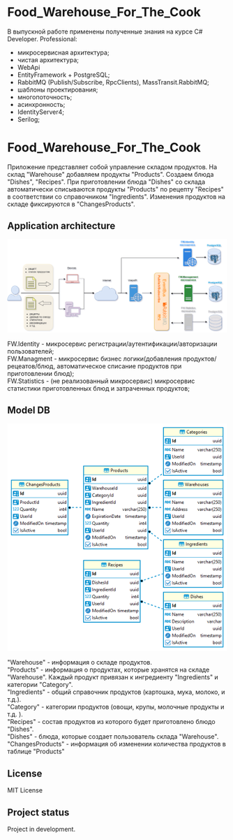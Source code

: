 # Food_Warehouse_For_The_Cook
В выпускной работе применены полученные знания на курсе C# Developer. Professional:
- микросервисная архитектура;
- чистая архитектура;
- WebApi
- EntityFramework + PostgreSQL;
- RabbitMQ (Publish/Subscribe, RpсClients), MassTransit.RabbitMQ;
- шаблоны проектирования;
- многопоточность;
- асинхронность;
- IdentityServer4;
- Serilog;


# Food_Warehouse_For_The_Cook
Приложение представляет собой управление складом продуктов. 
На склад "Warehouse" добавляем продукты "Products". Создаем блюда "Dishes", "Recipes". При приготовлении блюда "Dishes" со склада автоматически списываются продукты "Products" по рецепту "Recipes" в соответствии со справочником "Ingredients". Изменения продуктов на складе фиксируются в "ChangesProducts".

## Application architecture
![architecture](Notes/architecture.png)

FW.Identity - микросервис регистрации/аутентификации/авторизации пользователей;       
FW.Managment - микросервис бизнес логики(добавления продуктов/рецеатов/блюд, автоматическое списание продуктов при приготовлении блюд);    
FW.Statistics - (не реализованный микросервис) микросервис статистики приготовленных блюд и затраченных продуктов;    


## Model DB
![PantryCook_ERD](Notes/PantryCook_ERD.png)

"Warehouse" - информация о складе продуктов.  
"Products" - информация о продуктах, которые хранятся на складе "Warehouse". Каждый продукт привязан к ингредиенту "Ingredients" и категории "Category".  
"Ingredients" - общий справочник продуктов (картошка, мука, молоко, и т.д.).  
"Category" - категории продуктов (овощи, крупы, молочные продукты и т.д. ).  
"Recipes" - состав продуктов из которого будет приготовлено блюдо "Dishes".  
"Dishes" - блюда, которые создает пользователь склада "Warehouse".  
"ChangesProducts" - информация об изменении количества продуктов в таблице "Products"  

## License
MIT License

## Project status
Project in development.
